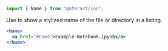 ```jsx static
import { Name } from "@nteract/ion";
```

Use to show a stylized name of the file or directory in a listing.

```jsx
<Name>
  <a href="#name">Example-Notebook.ipynb</a>
</Name>
```
